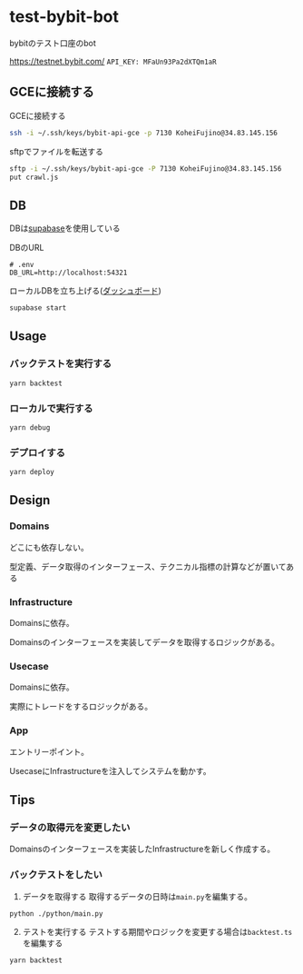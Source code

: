 # test-bybit-bot
bybitのテスト口座のbot

https://testnet.bybit.com/
`API_KEY: MFaUn93Pa2dXTQm1aR`

## GCEに接続する

GCEに接続する
``` sh
ssh -i ~/.ssh/keys/bybit-api-gce -p 7130 KoheiFujino@34.83.145.156
```

sftpでファイルを転送する
``` sh
sftp -i ~/.ssh/keys/bybit-api-gce -P 7130 KoheiFujino@34.83.145.156
put crawl.js
```

## DB

DBは[supabase](https://app.supabase.io/)を使用している

DBのURL

```
# .env
DB_URL=http://localhost:54321
```

ローカルDBを立ち上げる([ダッシュボード](http://localhost:54325))

``` sh
supabase start
```


## Usage

### バックテストを実行する

``` sh
yarn backtest
```


### ローカルで実行する

``` sh
yarn debug
```

### デプロイする

``` sh
yarn deploy
```

## Design

### Domains
どこにも依存しない。

型定義、データ取得のインターフェース、テクニカル指標の計算などが置いてある

### Infrastructure
Domainsに依存。

Domainsのインターフェースを実装してデータを取得するロジックがある。

### Usecase
Domainsに依存。

実際にトレードをするロジックがある。

### App
エントリーポイント。

UsecaseにInfrastructureを注入してシステムを動かす。

## Tips

### データの取得元を変更したい
Domainsのインターフェースを実装したInfrastructureを新しく作成する。


### バックテストをしたい

1. データを取得する
取得するデータの日時は`main.py`を編集する。
``` sh
python ./python/main.py
```

2. テストを実行する
テストする期間やロジックを変更する場合は`backtest.ts`を編集する
``` sh
yarn backtest
```